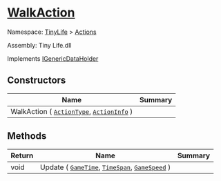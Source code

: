 # [WalkAction](./WalkAction.md)

Namespace: [TinyLife]() > [Actions]()

Assembly: Tiny Life.dll

Implements [IGenericDataHolder](./WalkAction.md)


## Constructors

| Name | Summary | 
| --- | --- | 
| WalkAction ( [`ActionType`](./ActionType.md), [`ActionInfo`](./ActionInfo.md) ) |  | 


## Methods

| Return | Name | Summary | 
| --- | --- | --- | 
| void | Update ( [`GameTime`](./WalkAction.md), [`TimeSpan`](https://docs.microsoft.com/en-us/dotnet/api/System.TimeSpan), [`GameSpeed`](./../GameSpeed.md) ) |  | 


